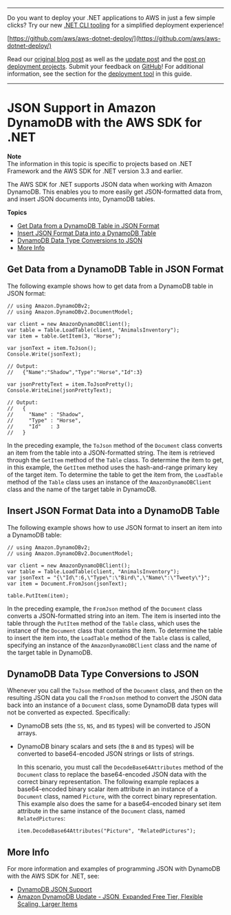 --------

Do you want to deploy your \.NET applications to AWS in just a few simple clicks? Try our new [\.NET CLI tooling](https://www.nuget.org/packages/AWS.Deploy.Tools) for a simplified deployment experience\!

 [https://github.com/aws/aws-dotnet-deploy/](https://github.com/aws/aws-dotnet-deploy/)

Read our [original blog post](https://aws.amazon.com/blogs/developer/reimagining-the-aws-net-deployment-experience/) as well as the [update post](https://aws.amazon.com/blogs/developer/update-new-net-deployment-experience/) and the [post on deployment projects](https://aws.amazon.com/blogs/developer/dotnet-deployment-projects/)\. Submit your feedback on [GitHub](https://github.com/aws/aws-dotnet-deploy)\! For additional information, see the section for the [deployment tool](https://docs.aws.amazon.com/sdk-for-net/v3/developer-guide/deployment-tool.html) in this guide\.

--------

# JSON Support in Amazon DynamoDB with the AWS SDK for \.NET<a name="dynamodb-json"></a>

**Note**  
The information in this topic is specific to projects based on \.NET Framework and the AWS SDK for \.NET version 3\.3 and earlier\.

The AWS SDK for \.NET supports JSON data when working with Amazon DynamoDB\. This enables you to more easily get JSON\-formatted data from, and insert JSON documents into, DynamoDB tables\.

**Topics**
+ [Get Data from a DynamoDB Table in JSON Format](#dynamodb-json-get-table-data)
+ [Insert JSON Format Data into a DynamoDB Table](#dynamodb-json-insert-table-data)
+ [DynamoDB Data Type Conversions to JSON](#dynamodb-json-datatypes)
+ [More Info](#dynamodb-json-more-info)

## Get Data from a DynamoDB Table in JSON Format<a name="dynamodb-json-get-table-data"></a>

The following example shows how to get data from a DynamoDB table in JSON format:

```
// using Amazon.DynamoDBv2;
// using Amazon.DynamoDBv2.DocumentModel;

var client = new AmazonDynamoDBClient();
var table = Table.LoadTable(client, "AnimalsInventory");
var item = table.GetItem(3, "Horse");

var jsonText = item.ToJson();
Console.Write(jsonText);
      
// Output:
//   {"Name":"Shadow","Type":"Horse","Id":3}

var jsonPrettyText = item.ToJsonPretty();
Console.WriteLine(jsonPrettyText);
      
// Output:
//   {
//     "Name" : "Shadow",
//     "Type" : "Horse",
//     "Id"   : 3
//   }
```

In the preceding example, the `ToJson` method of the `Document` class converts an item from the table into a JSON\-formatted string\. The item is retrieved through the `GetItem` method of the `Table` class\. To determine the item to get, in this example, the `GetItem` method uses the hash\-and\-range primary key of the target item\. To determine the table to get the item from, the `LoadTable` method of the `Table` class uses an instance of the `AmazonDynamoDBClient` class and the name of the target table in DynamoDB\.

## Insert JSON Format Data into a DynamoDB Table<a name="dynamodb-json-insert-table-data"></a>

The following example shows how to use JSON format to insert an item into a DynamoDB table:

```
// using Amazon.DynamoDBv2;
// using Amazon.DynamoDBv2.DocumentModel;

var client = new AmazonDynamoDBClient();
var table = Table.LoadTable(client, "AnimalsInventory");
var jsonText = "{\"Id\":6,\"Type\":\"Bird\",\"Name\":\"Tweety\"}";
var item = Document.FromJson(jsonText);

table.PutItem(item);
```

In the preceding example, the `FromJson` method of the `Document` class converts a JSON\-formatted string into an item\. The item is inserted into the table through the `PutItem` method of the `Table` class, which uses the instance of the `Document` class that contains the item\. To determine the table to insert the item into, the `LoadTable` method of the `Table` class is called, specifying an instance of the `AmazonDynamoDBClient` class and the name of the target table in DynamoDB\.

## DynamoDB Data Type Conversions to JSON<a name="dynamodb-json-datatypes"></a>

Whenever you call the `ToJson` method of the `Document` class, and then on the resulting JSON data you call the `FromJson` method to convert the JSON data back into an instance of a `Document` class, some DynamoDB data types will not be converted as expected\. Specifically:
+ DynamoDB sets \(the `SS`, `NS`, and `BS` types\) will be converted to JSON arrays\.
+ DynamoDB binary scalars and sets \(the `B` and `BS` types\) will be converted to base64\-encoded JSON strings or lists of strings\.

  In this scenario, you must call the `DecodeBase64Attributes` method of the `Document` class to replace the base64\-encoded JSON data with the correct binary representation\. The following example replaces a base64\-encoded binary scalar item attribute in an instance of a `Document` class, named `Picture`, with the correct binary representation\. This example also does the same for a base64\-encoded binary set item attribute in the same instance of the `Document` class, named `RelatedPictures`:

  ```
  item.DecodeBase64Attributes("Picture", "RelatedPictures");
  ```

## More Info<a name="dynamodb-json-more-info"></a>

For more information and examples of programming JSON with DynamoDB with the AWS SDK for \.NET, see:
+  [DynamoDB JSON Support](http://blogs.aws.amazon.com/net/post/Tx14U0PAQWWHGXM/DynamoDB-JSON-Support) 
+  [Amazon DynamoDB Update \- JSON, Expanded Free Tier, Flexible Scaling, Larger Items](http://aws.amazon.com/blogs/aws/dynamodb-update-json-and-more) 